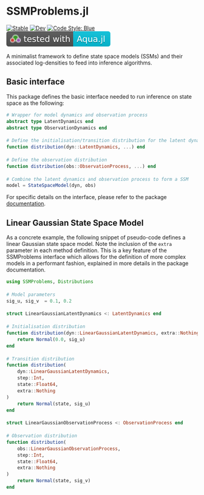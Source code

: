 # SSMProblems.jl

[![Stable](https://img.shields.io/badge/docs-stable-blue.svg)](https://turinglang.org/SSMProblems.jl/SSMProblems/stable)
[![Dev](https://img.shields.io/badge/docs-dev-blue.svg)](https://turinglang.org/SSMProblems.jl/SSMProblems/dev/)
[![Code Style: Blue](https://img.shields.io/badge/code%20style-blue-4495d1.svg)](https://github.com/invenia/BlueStyle)
[![Aqua QA](https://raw.githubusercontent.com/JuliaTesting/Aqua.jl/master/badge.svg)](https://github.com/JuliaTesting/Aqua.jl)
<!--[![Build Status](https://github.com/TuringLang/SSMProblems.jl/workflows/CI/badge.svg?branch=master)](https://github.com/TuringLang/SSMProblems.jl/actions?query=workflow%3ACI%20branch%3Amaster) -->


A minimalist framework to define state space models (SSMs) and their associated
log-densities to feed into inference algorithms.

## Basic interface

This package defines the basic interface needed to run inference on state space
as the following:

```julia
# Wrapper for model dynamics and observation process
abstract type LatentDynamics end
abstract type ObservationDynamics end

# Define the initialisation/transition distribution for the latent dynamics
function distribution(dyn::LatentDynamics, ...) end

# Define the observation distribution
function distribution(obs::ObservationProcess, ...) end

# Combine the latent dynamics and observation process to form a SSM
model = StateSpaceModel(dyn, obs)
```

For specific details on the interface, please refer to the package [documentation](https://turinglang.github.io/SSMProblems.jl/dev).

## Linear Gaussian State Space Model

As a concrete example, the following snippet of pseudo-code defines a linear
Gaussian state space model. Note the inclusion of the `extra` parameter in each
method definition. This is a key feature of the SSMProblems interface which
allows for the definition of more complex models in a performant fashion,
explained in more details in the package documentation.

```julia
using SSMProblems, Distributions

# Model parameters
sig_u, sig_v  = 0.1, 0.2

struct LinearGaussianLatentDynamics <: LatentDynamics end

# Initialisation distribution
function distribution(dyn::LinearGaussianLatentDynamics, extra::Nothing)
    return Normal(0.0, sig_u)
end

# Transition distribution
function distribution(
    dyn::LinearGaussianLatentDynamics,
    step::Int,
    state::Float64,
    extra::Nothing
)
    return Normal(state, sig_u)
end

struct LinearGaussianObservationProcess <: ObservationProcess end

# Observation distribution
function distribution(
    obs::LinearGaussianObservationProcess,
    step::Int,
    state::Float64,
    extra::Nothing
)
    return Normal(state, sig_v)
end
```
